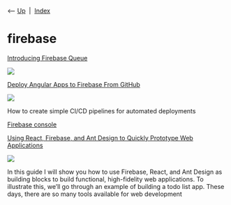 <div class="nav">

⟵ [Up](index.html)  \|  [Index](index.html)

</div>

# firebase

<div class="cards">

<div class="card">

<div class="card-title">

[Introducing Firebase
Queue](https://firebase.googleblog.com/2015/05/introducing-firebase-queue_97.html)

</div>

<div class="card-image">

[![](https://blogger.googleusercontent.com/img/b/R29vZ2xl/AVvXsEgRJO7j3KcA5J29zUymi8plt__wv9BLDSd5fuK_9izFv-LThZeCM07cPMNSWZwZH-CaDB-Jj15zkCIbZF71IsD7ivQzenYVdO7gw2Q_CYkw96JHltjGBi9hjyc2QFuUKwIJT3xeCWVDyeQ/s1600/chris_raynor.jpg)](https://firebase.googleblog.com/2015/05/introducing-firebase-queue_97.html)

</div>

</div>

<div class="card">

<div class="card-title">

[Deploy Angular Apps to Firebase From
GitHub](https://towardsdatascience.com/deploy-angular-apps-to-firebase-from-github-5f5ef0aad396?source=rss----7f60cf5620c9---4)

</div>

<div class="card-image">

[![](https://miro.medium.com/v2/da:true/resize:fit:1200/0*PEJWGzRj_QBUgenT)](https://towardsdatascience.com/deploy-angular-apps-to-firebase-from-github-5f5ef0aad396?source=rss----7f60cf5620c9---4)

</div>

How to create simple CI/CD pipelines for automated deployments

</div>

<div class="card">

<div class="card-title">

[Firebase console](https://console.firebase.google.com/?pli=1)

</div>

</div>

<div class="card">

<div class="card-title">

[Using React, Firebase, and Ant Design to Quickly Prototype Web
Applications](https://nrempel.com/guides/react-firebase-ant-design)

</div>

<div class="card-image">

[![](https://nrempel.com/content/images/2024/02/IMG_0641.jpeg)](https://nrempel.com/guides/react-firebase-ant-design)

</div>

In this guide I will show you how to use Firebase, React, and Ant
Design as building blocks to build functional, high-fidelity web
applications. To illustrate this, we’ll go through an example of
building a todo list app. These days, there are so many tools available
for web development

</div>

</div>
